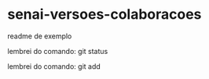 # senai-versoes-colaboracoes

readme de exemplo

lembrei do comando: git status

lembrei do comando: git add